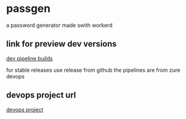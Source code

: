 # passgen
a password generator made swith workerd

## link for preview dev versions
[dev pipeline builds](https://dev.azure.com/scaland/passgen/_build?definitionId=2)

for stable releases use release from github
the pipelines are from zure devops
## devops project url
[devops project](https://dev.azure.com/scaland/passgen)
